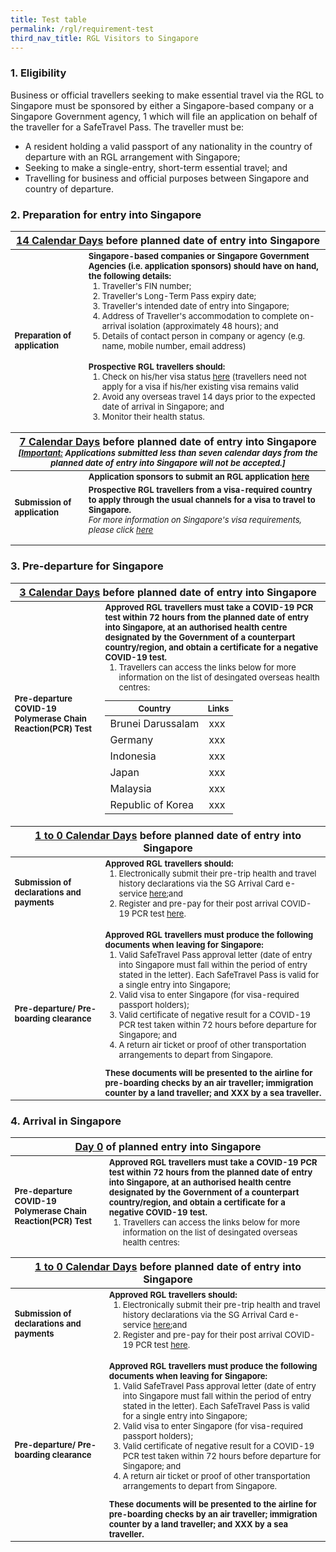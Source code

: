 ```yaml
---
title: Test table
permalink: /rgl/requirement-test
third_nav_title: RGL Visitors to Singapore
---
```


### 1. Eligibility 

Business or official travellers seeking to make essential travel via the RGL to Singapore must be sponsored by either a Singapore-based company or a Singapore Government agency, 1 which will file an application on behalf of the traveller for a SafeTravel Pass. The traveller must be:
 - A resident holding a valid passport of any nationality in the country of departure with an RGL arrangement with Singapore;
 - Seeking to make a single-entry, short-term essential travel; and
 - Travelling for business and official purposes between Singapore and country of departure.

### 2. Preparation for entry into Singapore

<table>
<thead>
  <tr>
    <th colspan="2" style="font-size:16px;"><b><u>14 Calendar Days</u></b> before planned date of entry into Singapore</th>
    <!-- <th>Scenarios</th>
   <th>Charging Policy for C+ treatment</th> -->
  </tr>
</thead>
<tbody>
  <tr>
    <td rowspan="2" style="font-size:13px;"><b>Preparation of application</b></td>
    <td style="font-size:13px;"><b>Singapore-based companies or Singapore Government Agencies (i.e. application sponsors) should have on hand, the following details:</b>
      <ol style="margin-top:0px;">
      <li style="font-size:13px; margin-top:0px;"> Traveller's FIN number;</li>
      <li style="font-size:13px; margin-top:0px;"> Traveller's Long-Term Pass expiry date;</li>
      <li style="font-size:13px; margin-top:0px;"> Traveller's intended date of entry into Singapore;</li>
      <li style="font-size:13px; margin-top:0px;"> Address of Traveller's accommodation to complete on-arrival isolation (approximately 48 hours); and</li>
      <li style="font-size:13px; margin-top:0px;"> Details of contact person in company or agency (e.g. name, mobile number, email address)</li>
      </ol>      
    </td>
  </tr>
  <tr>
  <td style="font-size:13px;"><b> Prospective RGL travellers should:</b>
 <ol style="margin-top:0px;">
      <li style="font-size:13px; margin-top:0px;"> Check on his/her visa status <a href="https://www.eservices.ica.gov.sg/esvclandingpage/save">here</a> (travellers need not apply for a visa if his/her existing visa remains valid</li>
      <li style="font-size:13px; margin-top:0px;"> Avoid any overseas travel 14 days prior to the expected date of arrival in Singapore; and</li>
      <li style="font-size:13px; margin-top:0px;"> Monitor their health status.</li>
      </ol>        
   </td>
  </tr>
  <thead>
  <tr>
    <th colspan="2" style="font-size:16px;"><b><u>7 Calendar Days</u></b> before planned date of entry into Singapore
       <p style="font-size:13px; margin-top:0px; margin-bottom:0px;"><i>[<b><u>Important:</u></b> Applications submitted less than seven calendar days from the planned date of entry into Singapore will not be accepted.]</i></p>
       </th>
  </tr>
  </thead>
  <tr>
    <td rowspan="2" style="font-size:13px;"><b>Submission of application</b></td>
    <td style="font-size:13px;"><b>Application sponsors to submit an RGL application <a href="/apply-now"> here</a></b>
    </td>
  </tr>
  <tr>
  <td style="font-size:13px;"><b> Prospective RGL travellers from a visa-required country to apply through the usual channels for a visa to travel to Singapore. </b>
    <p style=" font-size:13px; margin-top:0px;"><i>For more information on Singapore's visa requirements, please click <a href="https://www.ica.gov.sg/visitor/visitor_entryvisa"> here </a></i> </p>
   </td>
  </tr>
</tbody>
</table>

### 3. Pre-departure for Singapore

<table>
<thead>
  <tr>
    <th colspan="2" style="font-size:16px;"><b><u>3 Calendar Days</u></b> before planned date of entry into Singapore</th>
    <!-- <th>Scenarios</th>
   <th>Charging Policy for C+ treatment</th> -->
  </tr>
</thead>
<tbody>
  <tr>
    <td rowspan="2" style="font-size:13px;"><b>Pre-departure COVID-19 Polymerase Chain Reaction(PCR) Test</b></td>
    <td style="font-size:13px;"><b>Approved RGL travellers must take a COVID-19 PCR test within 72 hours from the planned date of entry into Singapore, at an authorised health centre designated by the Government of a counterpart country/region, and obtain a certificate for a negative COVID-19 test.</b>
      <ol style="margin-top:0px;">
      <li style="font-size:13px; margin-top:0px;"> Travellers can access the links below for more information on the list of desingated overseas health centres:</li>
      </ol>      
      <table style="margin-top:0px;">
        <thead>
         <tr>
    <th style="font-size:13px;">Country</th>
    <th style="font-size:13px;">Links</th>
  </tr>
        </thead>
        <tbody>
          <tr>
            <td> Brunei Darussalam</td>
            <td> xxx </td>
          </tr>
                    <tr>
            <td> Germany</td>
            <td> xxx </td>
          </tr>
                    <tr>
            <td> Indonesia</td>
            <td> xxx </td>
          </tr>
                    <tr>
            <td> Japan</td>
            <td> xxx </td>
          </tr>
                    <tr>
            <td> Malaysia</td>
            <td> xxx </td>
          </tr>
                    <tr>
            <td>Republic of Korea</td>
            <td> xxx </td>
          </tr>
        </tbody>
        </table>
      </td>
  </tr>
   <thead>
  <tr>
    <th colspan="2" style="font-size:16px;"><b><u>1 to 0 Calendar Days</u></b> before planned date of entry into Singapore
       </th>
  </tr>
  </thead>
   <tr>
    <td style="font-size:13px;"><b>Submission of declarations and payments</b></td>
    <td style="font-size:13px;"><b>Approved RGL travellers should:</b>
   <ol style="margin-top:0px;">
      <li style="font-size:13px; margin-top:0px;"> Electronically submit their pre-trip health and travel history declarations via the SG Arrival Card e-service <a href="https://www.eservices.ica.gov.sg/sgarrivalcard">here</a>;and</li>
      <li style="font-size:13px; margin-top:0px;">Register and pre-pay for their post arrival COVID-19 PCR test <a href="https://www.safetravel.changiairport.com">here</a>. </li>
      </ol>        
    </td>
  </tr>
   <tr>
    <td style="font-size:13px;"><b>Pre-departure/ Pre-boarding clearance</b></td>
    <td style="font-size:13px;"><b>Approved RGL travellers must produce the following documents when leaving for Singapore:</b>
   <ol style="margin-top:0px;">
      <li style="font-size:13px; margin-top:0px;">Valid SafeTravel Pass approval letter (date of entry into Singapore must fall within the period of entry stated in the letter). Each SafeTravel Pass is valid for a single entry into Singapore;</li>
      <li style="font-size:13px; margin-top:0px;">Valid visa to enter Singapore (for visa-required passport holders); </li>
     <li style="font-size:13px; margin-top:0px;">Valid certificate of negative result for a COVID-19 PCR test taken within 72 hours before departure for Singapore; and</li>
      <li style="font-size:13px; margin-top:0px;">A return air ticket or proof of other transportation arrangements to depart from Singapore. </li>
      </ol>
     <b style="margin-top:0px;"> These documents will be presented to the airline for pre-boarding checks by an air traveller; immigration counter by a land traveller; and XXX by a sea traveller.</b>
    </td>
  </tr>
</tbody>
</table>

### 4. Arrival in Singapore

<table>
<thead>
  <tr>
    <th colspan="2" style="font-size:16px;"><b><u>Day 0</u></b> of planned entry into Singapore</th>
    <!-- <th>Scenarios</th>
   <th>Charging Policy for C+ treatment</th> -->
  </tr>
</thead>
<tbody>
  <tr>
    <td style="font-size:13px;"><b>Pre-departure COVID-19 Polymerase Chain Reaction(PCR) Test</b></td>
    <td style="font-size:13px;"><b>Approved RGL travellers must take a COVID-19 PCR test within 72 hours from the planned date of entry into Singapore, at an authorised health centre designated by the Government of a counterpart country/region, and obtain a certificate for a negative COVID-19 test.</b>
      <ol style="margin-top:0px;">
      <li style="font-size:13px; margin-top:0px;"> Travellers can access the links below for more information on the list of desingated overseas health centres:</li>
      </ol>      
      </td>
  </tr>
   <thead>
  <tr>
    <th colspan="2" style="font-size:16px;"><b><u>1 to 0 Calendar Days</u></b> before planned date of entry into Singapore
       </th>
  </tr>
  </thead>
   <tr>
    <td style="font-size:13px;"><b>Submission of declarations and payments</b></td>
    <td style="font-size:13px;"><b>Approved RGL travellers should:</b>
   <ol style="margin-top:0px;">
      <li style="font-size:13px; margin-top:0px;"> Electronically submit their pre-trip health and travel history declarations via the SG Arrival Card e-service <a href="https://www.eservices.ica.gov.sg/sgarrivalcard">here</a>;and</li>
      <li style="font-size:13px; margin-top:0px;">Register and pre-pay for their post arrival COVID-19 PCR test <a href="https://www.safetravel.changiairport.com">here</a>. </li>
      </ol>        
    </td>
  </tr>
   <tr>
    <td style="font-size:13px;"><b>Pre-departure/ Pre-boarding clearance</b></td>
    <td style="font-size:13px;"><b>Approved RGL travellers must produce the following documents when leaving for Singapore:</b>
   <ol style="margin-top:0px;">
      <li style="font-size:13px; margin-top:0px;">Valid SafeTravel Pass approval letter (date of entry into Singapore must fall within the period of entry stated in the letter). Each SafeTravel Pass is valid for a single entry into Singapore;</li>
      <li style="font-size:13px; margin-top:0px;">Valid visa to enter Singapore (for visa-required passport holders); </li>
     <li style="font-size:13px; margin-top:0px;">Valid certificate of negative result for a COVID-19 PCR test taken within 72 hours before departure for Singapore; and</li>
      <li style="font-size:13px; margin-top:0px;">A return air ticket or proof of other transportation arrangements to depart from Singapore. </li>
      </ol>
     <b style="margin-top:0px;"> These documents will be presented to the airline for pre-boarding checks by an air traveller; immigration counter by a land traveller; and XXX by a sea traveller.</b>
    </td>
  </tr>
  
</tbody>
</table>












